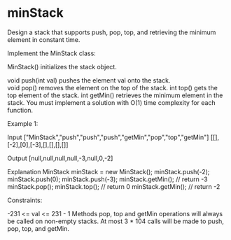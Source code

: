 # minStack

Design a stack that supports push, pop, top, and retrieving the minimum element in constant time.

Implement the MinStack class:

MinStack() initializes the stack object.

void push(int val) pushes the element val onto the stack.	
void pop() removes the element on the top of the stack. 
int top() gets the top element of the stack. 
int getMin() retrieves the minimum element in the stack. 
You must implement a solution with O(1) time complexity for each function. 

 

Example 1:

Input 
["MinStack","push","push","push","getMin","pop","top","getMin"] 
[[],[-2],[0],[-3],[],[],[],[]] 

Output 
[null,null,null,null,-3,null,0,-2] 

Explanation 
MinStack minStack = new MinStack(); 
minStack.push(-2); 
minStack.push(0); 
minStack.push(-3); 
minStack.getMin(); // return -3 
minStack.pop(); 
minStack.top();    // return 0 
minStack.getMin(); // return -2 
 

Constraints: 

-231 <= val <= 231 - 1 
Methods pop, top and getMin operations will always be called on non-empty stacks. 
At most 3 * 104 calls will be made to push, pop, top, and getMin. 
